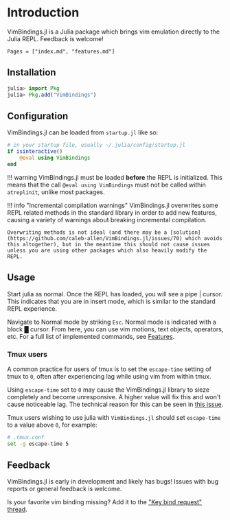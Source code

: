 # Introduction

VimBindings.jl is a Julia package which brings vim emulation directly to the Julia REPL. Feedback is welcome!

```@contents
Pages = ["index.md", "features.md"]
```


## Installation

```julia
julia> import Pkg
julia> Pkg.add("VimBindings")
```

## Configuration

VimBindings.jl can be loaded from `startup.jl` like so:

```julia
# in your startup file, usually ~/.julia/config/startup.jl
if isinteractive()
    @eval using VimBindings
end
```

!!! warning
    VimBindings.jl must be loaded **before** the REPL is initialized. This means that the call `@eval using VimBindings` must not be called within `atreplinit`, unlike most packages.

!!! info "Incremental compilation warnings"
    VimBindings.jl overwrites some REPL related methods in the standard library in order to add new features, causing a variety of warnings about breaking incremental compilation.
    
    Overwriting methods is not ideal (and there may be a [solution](https://github.com/caleb-allen/VimBindings.jl/issues/70) which avoids this altogether), but in the meantime this should not cause issues unless you are using other packages which also heavily modify the REPL.


## Usage

Start julia as normal. Once the REPL has loaded, you will see a pipe | cursor. This indicates that you are in insert mode, which is similar to the standard REPL experience.

Navigate to Normal mode by striking `Esc`. Normal mode is indicated with a block █ cursor. From here, you can use vim motions, text objects, operators, etc. For a full list of implemented commands, see [Features](@ref).


### Tmux users
A common practice for users of tmux is to set the `escape-time` setting of tmux to `0`, often after experiencing lag while using vim from within tmux. 

Using `escape-time` set to `0` may cause the VimBindings.jl library to sieze completely and become unresponsive. A higher value will fix this and won't cause noticeable lag. The technical reason for this can be seen in [this issue](https://github.com/caleb-allen/VimBindings.jl/issues/18#issuecomment-1381018008).

Tmux users wishing to use julia with `VimBindings.jl` should set `escape-time` to a value above `0`, for example:

```bash
# .tmux.conf
set -g escape-time 5
```

## Feedback

VimBindings.jl is early in development and likely has bugs! Issues with bug reports or general feedback is welcome.

Is your favorite vim binding missing? Add it to the ["Key bind request" thread](https://github.com/caleb-allen/VimBindings.jl/issues/15).





